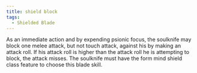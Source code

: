 ```yaml
---
title: shield block
tags:
  - Shielded Blade
---
```


As an immediate action and by expending psionic focus, the soulknife may block one melee attack, but not touch attack, against his by making an attack roll. If his attack roll is higher than the attack roll he is attempting to block, the attack misses. The soulknife must have the form mind shield class feature to choose this blade skill.
